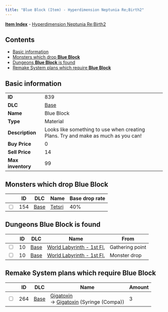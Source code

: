 ```yaml
---
title: "Blue Block (Item) - Hyperdimension Neptunia Re;Birth2"
---
```


[**Item Index**](/neptunia/rb2/item/index.html) - [Hyperdimension Neptunia Re;Birth2](/neptunia/rb2)

## Contents

- [Basic information](#basic-information)
- [Monsters which drop **Blue Block**](#monsters-which-drop-blue-block)
- [Dungeons **Blue Block** is found](#dungeons-blue-block-is-found)
- [Remake System plans which require **Blue Block**](#remake-system-plans-which-require-blue-block)

## Basic information

|   |   |
| -- | -- |
| **ID** | 839 |
| **DLC** | [Base](/neptunia/rb2/dlc/0-base.html) |
| **Name** | Blue Block |
| **Type** | Material |
| **Description** | Looks like something to use when creating Plans. Try and make as much as you can! |
| **Buy Price** | 0 |
| **Sell Price** | 14 |
| **Max inventory** | 99 |

## Monsters which drop **Blue Block**

|    | ID | DLC | Name | Base drop rate |
| -- | -- | --- | ---- | -------------- |
| <input type="checkbox" id="rb2-monster-0-154" class="trackbox" /> | 154 | [Base](/neptunia/rb2/dlc/0-base.html) | [Tetsri](/neptunia/rb2/monster/0-154-tetsri.html) | 40% |

## Dungeons **Blue Block** is found

|    | ID | DLC | Name | From |
| -- | -- | --- | ---- | ---- |
| <input type="checkbox" id="rb2-dungeon-0-10" class="trackbox" /> | 10 | [Base](/neptunia/rb2/dlc/0-base.html) | [World Labyrinth - 1st Fl.](/neptunia/rb2/dungeon/0-10-world-labyrinth-1st-fl.html) | Gathering point |
| <input type="checkbox" id="rb2-dungeon-0-10" class="trackbox" /> | 10 | [Base](/neptunia/rb2/dlc/0-base.html) | [World Labyrinth - 1st Fl.](/neptunia/rb2/dungeon/0-10-world-labyrinth-1st-fl.html) | Monster drop |

## Remake System plans which require **Blue Block**

|    | ID | DLC | Name | Amount |
| -- | -- | --- | ---- | ------ |
| <input type="checkbox" id="rb2-remake-0-264" class="trackbox" /> | 264 | [Base](/neptunia/rb2/dlc/0-base.html) | [Gigatoxin](/neptunia/rb2/remake/0-264-gigatoxin.html)<br />→ [Gigatoxin](/neptunia/rb2/item/0-1233-gigatoxin.html) (Syringe (Compa)) | 3 |